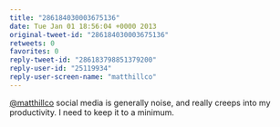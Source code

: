 ```yaml
---
title: "286184030003675136"
date: Tue Jan 01 18:56:04 +0000 2013
original-tweet-id: "286184030003675136"
retweets: 0
favorites: 0
reply-tweet-id: "286183798851379200"
reply-user-id: "25119934"
reply-user-screen-name: "matthillco"
---
```

<a href="https://twitter.com/matthillco">@matthillco</a> social media is generally noise, and really creeps into my productivity. I need to keep it to a minimum.
